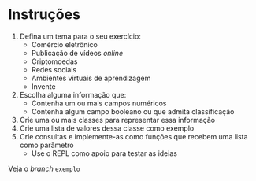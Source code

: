 # Instruções

1. Defina um tema para o seu exercício:
    * Comércio eletrônico
    * Publicação de vídeos _online_
    * Criptomoedas
    * Redes sociais
    * Ambientes virtuais de aprendizagem
    * Invente
2. Escolha alguma informação que:
    * Contenha um ou mais campos numéricos
    * Contenha algum campo booleano ou que admita classificação
3. Crie uma ou mais classes para representar essa informação
4. Crie uma lista de valores dessa classe como exemplo
5. Crie consultas e implemente-as como funções que recebem uma lista como parâmetro
    * Use o REPL como apoio para testar as ideias
    
Veja o _branch_ `exemplo` 
